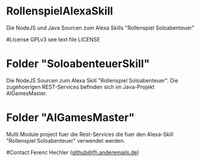 # RollenspielAlexaSkill
Die NodeJS und Java Sourcen zum Alexa Skills "Rollenspiel Soloabenteuer"

#License GPLv3
see text file LICENSE

# Folder "SoloabenteuerSkill"
Die NodeJS Sourcen zum Alexa Skill "Rollenspiel Soloabenteuer". Die zugehoerigen REST-Services befinden sich im Java-Projekt AIGamesMaster.

# Folder "AIGamesMaster"
Multi Module project fuer die Rest-Services die fuer den Alexa-Skill "Rollenspiel Soloabenteuer" verwendet werden.

#Contact
Ferenc Hechler (github@fh.anderemails.de)
